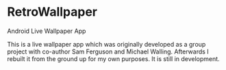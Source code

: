 # RetroWallpaper
Android Live Wallpaper App

This is a live wallpaper app which was originally developed as a group project with co-author Sam Ferguson and Michael Walling.  Afterwards I rebuilt it from the ground up for my own purposes.  It is still in development.  
